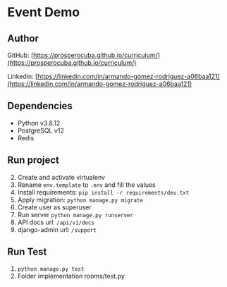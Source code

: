# Event Demo

## Author
GitHub: [https://prosperocuba.github.io/curriculum/](https://prosperocuba.github.io/curriculum/)

Linkedin: [https://linkedin.com/in/armando-gomez-rodriguez-a06baa121](https://linkedin.com/in/armando-gomez-rodriguez-a06baa121)

## Dependencies
- Python v3.8.12
- PostgreSQL v12
- Redis

## Run project
2. Create and activate virtualenv
3. Rename `env.template` to `.env` and fill the values
4. Install requirements: `pip install -r requirements/dev.txt`
5. Apply migration: `python manage.py migrate`
6. Create user as superuser
7. Run server `python manage.py runserver`
8. API docs url: `/api/v1/docs`
9. django-admin url: `/support`

## Run Test
1. `python manage.py test`
2. Folder implementation rooms/test.py